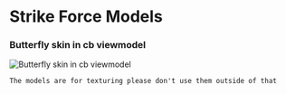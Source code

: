 # Strike Force Models


### Butterfly skin in cb viewmodel
![Butterfly skin in cb viewmodel](https://media.discordapp.net/attachments/1035345760985809011/1132744612428124240/RobloxScreenShot20230723_154204410.png)

```
The models are for texturing please don't use them outside of that
